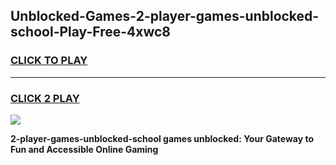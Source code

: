 
## Unblocked-Games-2-player-games-unblocked-school-Play-Free-4xwc8
<h3>
<a href="https://premium76.site?title=2-player-games-unblocked-school&ref=20A">CLICK TO PLAY</a></h3>
<hr>

<h3>
<a href="https://premium76.site?title=2-player-games-unblocked-school&ref=20A">CLICK 2 PLAY</a>
  
</h3>

<a href="https://premium76.site?title=2-player-games-unblocked-school&ref=20A"><img src="https://clearcache.store/games.png"></a>


**2-player-games-unblocked-school games unblocked: Your Gateway to Fun and Accessible Online Gaming**
